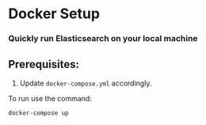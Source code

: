 # Docker Setup

### Quickly run Elasticsearch on your local machine

## Prerequisites:

1. Update `docker-compose.yml` accordingly.

To run use the command:
    
    docker-compose up
